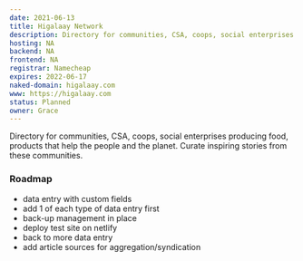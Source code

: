 ```yaml
---
date: 2021-06-13
title: Higalaay Network
description: Directory for communities, CSA, coops, social enterprises producing food, products that help the people and the planet.
hosting: NA
backend: NA
frontend: NA
registrar: Namecheap
expires: 2022-06-17
naked-domain: higalaay.com
www: https://higalaay.com
status: Planned
owner: Grace
---
```


Directory for communities, CSA, coops, social enterprises producing food, products that help the people and the planet.
Curate inspiring stories from these communities.

### Roadmap
- data entry with custom fields
- add 1 of each type of data entry first
- back-up management in place
- deploy test site on netlify
- back to more data entry
- add article sources for aggregation/syndication




